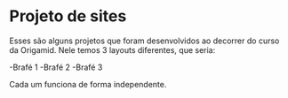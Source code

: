 # Projeto de sites

Esses são alguns projetos que foram desenvolvidos ao decorrer do curso da Origamid.
Nele temos 3 layouts diferentes, que seria:

-Brafé 1
-Brafé 2
-Brafé 3

Cada um funciona de forma independente.
